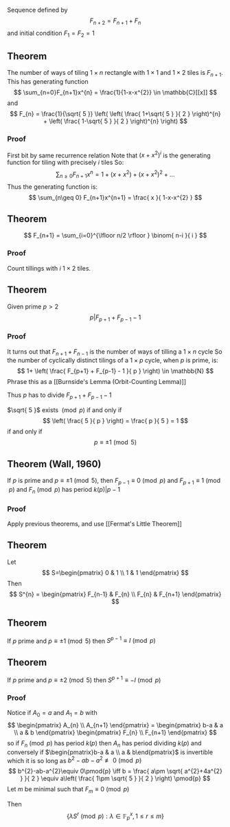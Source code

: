 Sequence defined by 
$$
F_{n+2}=F_{n+1}+F_{n}
$$
and initial condition $F_{1}=F_{2}=1$

## Theorem
The number of ways of tiling $1\times n$ rectangle 
with $1\times 1$ and $1\times 2$ tiles is $F_{n+1}$.
This has generating function
$$
\sum_{n=0}F_{n+1}x^{n} = \frac{1}{1-x-x^{2}} \in \mathbb{C}[[x]]
$$
and 
$$
F_{n} = \frac{1}{\sqrt{ 5 }} \left( \left( \frac{ 1+\sqrt{ 5 } }{ 2 } \right)^{n} + \left( \frac{ 1-\sqrt{ 5 } }{ 2 } \right)^{n} \right)
$$
### Proof
First bit by same recurrence relation
Note that $(x+x^{2})^{i}$ is the generating function for tiling with precisely $i$ tiles
So:
$$
\sum_{n\geq 0} F_{n+1} x^{n} = 1 + (x+x^{2}) + (x+x^{2})^{2} + \dots
$$
Thus the generating function is:
$$
\sum_{n\geq 0} F_{n+1}x^{n+1} = \frac{ x }{ 1-x-x^{2} }
$$
## Theorem
$$
F_{n+1} = \sum_{i=0}^{\lfloor n/2 \rfloor } \binom{ n-i }{ i }
$$
### Proof
Count tillings with $i$ $1\times 2$ tiles.
## Theorem
Given prime $p>2$
$$
p|F_{p+1} + F_{p-1} -1 
$$
### Proof
It turns out that $F_{n+1}+F_{n-1}$ is the number of ways of tilling a $1\times n$ cycle 
So the number of cyclically distinct tilings of a $1\times p$ cycle,
when $p$ is prime, is:
$$
1+ \left( \frac{ F_{p+1} + F_{p-1} - 1 }{ p } \right) \in \mathbb{N}
$$
Phrase this as a [[Burnside's Lemma (Orbit-Counting Lemma)]]

Thus $p$ has to divide $F_{p+1}+F_{p-1}-1$

$\sqrt{ 5 }$ exists $\pmod{p}$ 
if and only if
$$
\left( \frac{ 5 }{ p } \right) = \frac{ p }{ 5 } = 1
$$
if and only if
$$
p \equiv \pm 1 \pmod{5}
$$
## Theorem (Wall, 1960)
If $p$ is prime and $p\equiv \pm 1\pmod{5}$, then $F_{p-1}\equiv 0\pmod{p}$ and $F_{p+1}\equiv 1\pmod{p}$
and $F_{n}\pmod{p}$ has period $k(p)|p-1$
### Proof
Apply previous theorems, and use [[Fermat's Little Theorem]]
## Theorem
Let
$$
S=\begin{pmatrix}
0 & 1 \\
1 & 1
\end{pmatrix}
$$
Then
$$
S^{n} = \begin{pmatrix}
F_{n-1} &  F_{n} \\
F_{n}  & F_{n+1}
\end{pmatrix}
$$
## Theorem
If $p$ prime and $p\equiv \pm 1\pmod{5}$ then $S^{p-1}\equiv I\pmod{p}$
## Theorem
If $p$ prime and $p\equiv\pm 2\pmod{5}$ then $S^{p+1}\equiv-I\pmod{p}$
### Proof
Notice if $A_{0}=a$ and $A_{1}=b$ with 
$$
\begin{pmatrix}
A_{n} \\
A_{n+1}
\end{pmatrix}
 = \begin{pmatrix}
b-a & a \\
a & b
\end{pmatrix}
\begin{pmatrix}
F_{n} \\
F_{n+1}
\end{pmatrix}
$$
so if $F_{n}\pmod{p}$ has period $k(p)$
then $A_{n}$ has period dividing $k(p)$ 
and conversely if $\begin{pmatrix}b-a & a \\ a & b\end{pmatrix}$ is invertible
which it is so long as $b^{2}-ab-a^{2}\not\equiv 0\pmod{p}$
$$
b^{2}-ab-a^{2}\equiv 0\pmod{p} \iff b = \frac{ a\pm \sqrt{ a^{2}+4a^{2} } }{ 2 } \equiv a\left( \frac{ 1\pm \sqrt{ 5 } }{ 2 } \right) \pmod{p}
$$
Let $m$ be minimal such that $F_{m}\equiv 0\pmod{p}$

Then 
$$
\{ \lambda S^{r}\pmod{p} : \lambda \in \mathbb{F}_{p}^{x}, 1\leq r\leq m \}
$$
